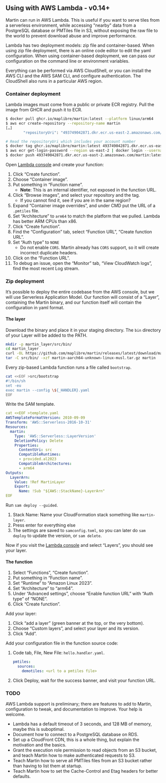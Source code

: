 ## Using with AWS Lambda - v0.14+

Martin can run in AWS Lambda. This is useful if you want to serve tiles from a serverless environment, while accessing "nearby" data from a PostgreSQL database or PMTiles file in S3, without exposing the raw file to the world to prevent download abuse and improve performance.

Lambda has two deployment models: zip file and container-based. When using zip file deployment, there is an online code editor to edit the yaml configuration. When using container-based deployment, we can pass our configuration on the command line or environment variables.

Everything can be performed via AWS CloudShell, or you can install the AWS CLI and the AWS SAM CLI, and configure authentication. The CloudShell also runs in a particular AWS region.

### Container deployment

Lambda images must come from a public or private ECR registry. Pull the image from GHCR and push it to ECR.

```bash
$ docker pull ghcr.io/maplibre/martin:latest --platform linux/arm64
$ aws ecr create-repository --repository-name martin
[…]
        "repositoryUri": "493749042871.dkr.ecr.us-east-2.amazonaws.com/martin",

# Read the repositoryUri which includes your account number
$ docker tag ghcr.io/maplibre/martin:latest 493749042871.dkr.ecr.us-east-2.amazonaws.com/martin:latest
$ aws ecr get-login-password --region us-east-2 | docker login --username AWS --password-stdin 493749042871.dkr.ecr.us-east-2.amazonaws.com
$ docker push 493749042871.dkr.ecr.us-east-2.amazonaws.com/martin:latest
```

Open [Lambda console](https://console.aws.amazon.com/lambda) and create your function:

1. Click “Create function”.
2. Choose “Container image”.
3. Put something in “Function name”.
   * **Note**: This is an internal identifier, not exposed in the function URL.
4. Click “Browse images”, and select your repository and the tag.
   * If you cannot find it, see if you are in the same region?
5. Expand “Container image overrides”, and under CMD put the URL of a `.pmtiles` file.
6. Set “Architecture” to `arm64` to match the platform that we pulled. Lambda has better ARM CPUs than x86.
7. Click “Create function”.
8. Find the “Configuration” tab, select “Function URL”, “Create function URL”.
9. Set “Auth type” to `NONE`
   * Do not enable `CORS`. Martin already has `CORS` support, so it will create incorrect duplicate headers.
10. Click on the “Function URL”.
11. To debug an issue, open the “Monitor” tab, “View CloudWatch logs”, find the most recent Log stream.

### Zip deployment

It’s possible to deploy the entire codebase from the AWS console, but we will use Serverless Application Model. Our function will consist of a “Layer”, containing the Martin binary, and our function itself will contain the configuration in yaml format.

#### The layer

Download the binary and place it in your staging directory. The `bin` directory of your Layer will be added to the PATH.

```bash
mkdir -p martin_layer/src/bin/
cd martin_layer
curl -OL https://github.com/maplibre/martin/releases/latest/download/martin-aarch64-unknown-linux-musl.tar.gz
tar -C src/bin/ -xzf martin-aarch64-unknown-linux-musl.tar.gz martin
```

Every zip-based Lambda function runs a file called `bootstrap`.

```bash
cat <<EOF >src/bootstrap
#!/bin/sh
set -eu
exec martin --config \${_HANDLER}.yaml
EOF
```

Write the SAM template.

```yaml
cat <<EOF >template.yaml
AWSTemplateFormatVersion: 2010-09-09
Transform: 'AWS::Serverless-2016-10-31'
Resources:
  martin:
    Type: 'AWS::Serverless::LayerVersion'
    DeletionPolicy: Delete
    Properties:
      ContentUri: src
      CompatibleRuntimes:
      - provided.al2023
      CompatibleArchitectures:
      - arm64
Outputs:
  LayerArn:
    Value: !Ref MartinLayer
    Export:
      Name: !Sub "${AWS::StackName}-LayerArn"
EOF
```

Run `sam deploy --guided`.

1. Stack Name: Name your CloudFormation stack something like `martin-layer`.
2. Press enter for everything else
3. The settings are saved to `samconfig.toml`, so you can later do `sam deploy` to update the version, or `sam delete`.

Now if you visit the [Lambda console](https://console.aws.amazon.com/lambda/home) and select “Layers”, you should see your layer.

#### The function

1. Select “Functions”, “Create function”.
2. Put something in “Function name”.
3. Set “Runtime” to “Amazon Linux 2023”.
4. Set “Architecture” to “arm64”.
5. Under “Advanced settings”, choose “Enable function URL” with “Auth type” of “NONE”.
6. Click “Create function”.

Add your layer:

1. Click “add a layer” (green banner at the top, or the very bottom).
2. Choose “Custom layers”, and select your layer and its version.
3. Click “Add”.

Add your configuration file in the function source code:

1. Code tab, File, New File: `hello.handler.yaml`.

   ```yaml
   pmtiles:
     sources:
       demotiles: <url to a pmtiles file>
   ```

2. Click Deploy, wait for the success banner, and visit your function URL.

### TODO

AWS Lambda support is preliminary; there are features to add to Martin, configuration to tweak, and documentation to improve.  Your help is welcome.

* Lambda has a default timeout of 3 seconds, and 128 MB of memory, maybe this is suboptimal.
* Document how to connect to a PostgreSQL database on RDS.
* Set up a CloudFront CDN, this is a whole thing, but explain the motivation and the basics.
* Grant the execution role permission to read objects from an S3 bucket, and teach Martin how to make authenticated requests to S3.
* Teach Martin how to serve all PMTiles files from an S3 bucket rather than having to list them at startup.
* Teach Martin how to set the Cache-Control and Etag headers for better defaults.
